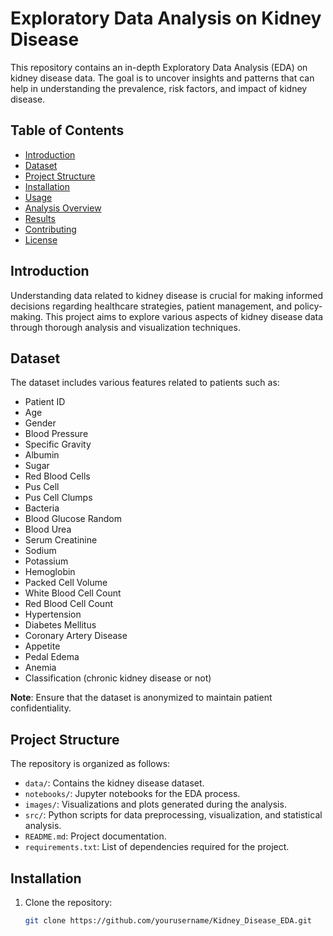 # Exploratory Data Analysis on Kidney Disease

This repository contains an in-depth Exploratory Data Analysis (EDA) on kidney disease data. The goal is to uncover insights and patterns that can help in understanding the prevalence, risk factors, and impact of kidney disease.

## Table of Contents

- [Introduction](#introduction)
- [Dataset](#dataset)
- [Project Structure](#project-structure)
- [Installation](#installation)
- [Usage](#usage)
- [Analysis Overview](#analysis-overview)
- [Results](#results)
- [Contributing](#contributing)
- [License](#license)

## Introduction

Understanding data related to kidney disease is crucial for making informed decisions regarding healthcare strategies, patient management, and policy-making. This project aims to explore various aspects of kidney disease data through thorough analysis and visualization techniques.

## Dataset

The dataset includes various features related to patients such as:

- Patient ID
- Age
- Gender
- Blood Pressure
- Specific Gravity
- Albumin
- Sugar
- Red Blood Cells
- Pus Cell
- Pus Cell Clumps
- Bacteria
- Blood Glucose Random
- Blood Urea
- Serum Creatinine
- Sodium
- Potassium
- Hemoglobin
- Packed Cell Volume
- White Blood Cell Count
- Red Blood Cell Count
- Hypertension
- Diabetes Mellitus
- Coronary Artery Disease
- Appetite
- Pedal Edema
- Anemia
- Classification (chronic kidney disease or not)

**Note**: Ensure that the dataset is anonymized to maintain patient confidentiality.

## Project Structure

The repository is organized as follows:

- `data/`: Contains the kidney disease dataset.
- `notebooks/`: Jupyter notebooks for the EDA process.
- `images/`: Visualizations and plots generated during the analysis.
- `src/`: Python scripts for data preprocessing, visualization, and statistical analysis.
- `README.md`: Project documentation.
- `requirements.txt`: List of dependencies required for the project.

## Installation

1. Clone the repository:

   ```bash
   git clone https://github.com/yourusername/Kidney_Disease_EDA.git

